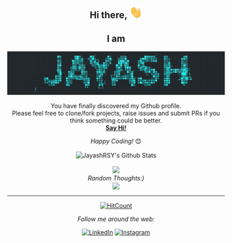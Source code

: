 <div align="center">
<h2> Hi there, <img src="https://github.com/JayashRSY/jayashrsy/blob/main/gifs/Hi.gif" width="30px"></h2>
<h2>I am </h2>
</div>
<div align="center" width="50">

<img src="https://github.com/JayashRSY/jayashrsy/blob/main/gifs/fire.gif" alt="Jayash"/>

</div>

<div align="center">

You have finally discovered my Github profile. <br>
Please feel free to clone/fork projects, raise issues and submit PRs if you think something could be better. <br>
<a href="mailto:jayashrsy@gmail.com"><b>Say Hi!</b></a>

<i>Happy Coding!</i> 😊

</div>

<div align="center">

<img align="center" src="https://github-readme-stats.vercel.app/api?username=JayashRSY&include_all_commits=true&count_private=true&show_icons=true&line_height=20&title_color=7A7ADB&icon_color=2234AE&text_color=D3D3D3&bg_color=0,000000,130F40" alt="JayashRSY's Github Stats">
</br>
</br>
<img height="137px" src="https://github-readme-stats.vercel.app/api/top-langs/?username=JayashRSY&hide=html&hide_title=true&line_height=20&layout=compact&langs_count=7&exclude_repo=comp426,Redventures-Movie-Quotes&text_color=7A7ADB&icon_color=7A7ADB&bg_color=0,000000,130F40&theme=radical" /></a>

</br>
<i>Random Thoughts:)</i><br>
<img align="center" src="https://readme-jokes.vercel.app/api?&text_color=7A7ADB&icon_color=7A7ADB&bg_color=0,000000,130F40&alt="README Jokes">

---
[![HitCount](http://hits.dwyl.com/jayashrsy/jayashrsy.svg)](http://hits.dwyl.com/jayashrsy/jayashrsy)

<i>Follow me around the web:</i><br>


<a href="https://www.linkedin.com/in/JayashRSY" target="_blank"><img src="https://img.shields.io/badge/LinkedIn-%230077B5.svg?&style=flat-square&logo=linkedin&logoColor=white" alt="LinkedIn"></a>
<a href="https://www.instagram.com/JayashRSY" target="_blank"><img src="https://img.shields.io/badge/Instagram-%23E4405F.svg?&style=flat-square&logo=instagram&logoColor=white" alt="Instagram"></a>

</div>


